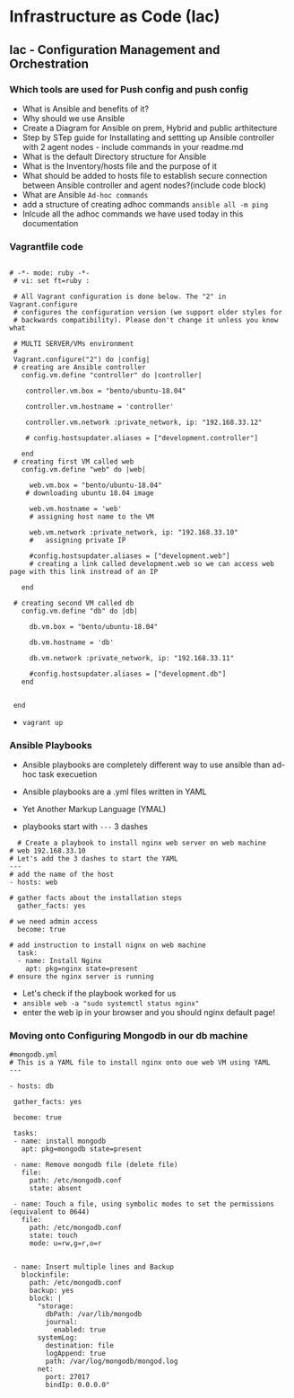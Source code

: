 # Infrastructure as Code (Iac)
## Iac - Configuration Management and Orchestration
### Which tools are used for Push config and push config

- What is Ansible and benefits of it?
- Why should we use Ansible
- Create a Diagram for Ansible on prem, Hybrid and public arthitecture
- Step by STep guide for Installating and settting up Ansible controller with 2 agent nodes - include commands in your readme.md
- What is the default Directory structure for Ansible
- What is the Inventory/hosts file and the purpose of it
- What should be added to hosts file to establish secure connection between Ansible controller and agent nodes?(include code block)
- What are Ansible `Ad-hoc commands`
- add a structure of creating adhoc commands `ansible all -m ping`
- Inlcude all the adhoc commands we have used today in this documentation


### Vagrantfile code 
```vagrant

# -*- mode: ruby -*-
 # vi: set ft=ruby :
 
 # All Vagrant configuration is done below. The "2" in Vagrant.configure
 # configures the configuration version (we support older styles for
 # backwards compatibility). Please don't change it unless you know what
 
 # MULTI SERVER/VMs environment 
 #
 Vagrant.configure("2") do |config|
 # creating are Ansible controller
   config.vm.define "controller" do |controller|
     
    controller.vm.box = "bento/ubuntu-18.04"
    
    controller.vm.hostname = 'controller'
    
    controller.vm.network :private_network, ip: "192.168.33.12"
    
    # config.hostsupdater.aliases = ["development.controller"] 
    
   end 
 # creating first VM called web  
   config.vm.define "web" do |web|
     
     web.vm.box = "bento/ubuntu-18.04"
    # downloading ubuntu 18.04 image
 
     web.vm.hostname = 'web'
     # assigning host name to the VM
     
     web.vm.network :private_network, ip: "192.168.33.10"
     #   assigning private IP
     
     #config.hostsupdater.aliases = ["development.web"]
     # creating a link called development.web so we can access web page with this link instread of an IP   
         
   end
   
 # creating second VM called db
   config.vm.define "db" do |db|
     
     db.vm.box = "bento/ubuntu-18.04"
     
     db.vm.hostname = 'db'
     
     db.vm.network :private_network, ip: "192.168.33.11"
     
     #config.hostsupdater.aliases = ["development.db"]     
   end
 
 
 end
 ```
 - `vagrant up`

### Ansible Playbooks
- Ansible playbooks are completely different way to use ansible than ad-hoc task execuetion 
- Ansible playbooks are a .yml files written in YAML
- Yet Another Markup Language (YMAL)

- playbooks start with `---` 3 dashes
```
  # Create a playbook to install nginx web server on web machine
# web 192.168.33.10
# Let's add the 3 dashes to start the YAML 
---
# add the name of the host
- hosts: web

# gather facts about the installation steps 
  gather_facts: yes

# we need admin access
  become: true 
    
# add instruction to install nignx on web machine
  task:
  - name: Install Nginx
    apt: pkg=nginx state=present
# ensure the nginx server is running
```

- Let's check if the playbook worked for us
- `ansible web -a "sudo systemctl status nginx"`
- enter the web ip in your browser and you should nginx default page!
 
 ### Moving onto Configuring Mongodb in our db machine
 ```
 #mongodb.yml
# This is a YAML file to install nginx onto oue web VM using YAML
---

- hosts: db

  gather_facts: yes

  become: true

  tasks:
  - name: install mongodb
    apt: pkg=mongodb state=present

  - name: Remove mongodb file (delete file)
    file:
      path: /etc/mongodb.conf
      state: absent

  - name: Touch a file, using symbolic modes to set the permissions (equivalent to 0644)
    file:
      path: /etc/mongodb.conf
      state: touch
      mode: u=rw,g=r,o=r


  - name: Insert multiple lines and Backup
    blockinfile:
      path: /etc/mongodb.conf
      backup: yes
      block: |
        "storage:
          dbPath: /var/lib/mongodb
          journal:
            enabled: true
        systemLog:
          destination: file
          logAppend: true
          path: /var/log/mongodb/mongod.log
        net:
          port: 27017
          bindIp: 0.0.0.0"

```
  





